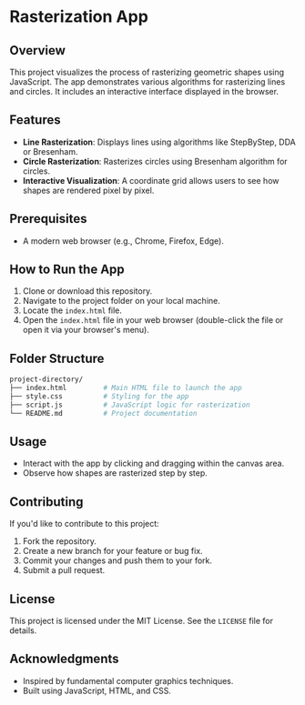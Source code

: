 # Rasterization App

## Overview
This project visualizes the process of rasterizing geometric shapes using JavaScript. The app demonstrates various algorithms for rasterizing lines and circles. It includes an interactive interface displayed in the browser.

## Features
- **Line Rasterization**: Displays lines using algorithms like StepByStep, DDA or Bresenham.
- **Circle Rasterization**: Rasterizes circles using Bresenham algorithm for circles.
- **Interactive Visualization**: A coordinate grid allows users to see how shapes are rendered pixel by pixel.

## Prerequisites
- A modern web browser (e.g., Chrome, Firefox, Edge).

## How to Run the App
1. Clone or download this repository.
2. Navigate to the project folder on your local machine.
3. Locate the `index.html` file.
4. Open the `index.html` file in your web browser (double-click the file or open it via your browser's menu).

## Folder Structure
```sh
project-directory/
├── index.html         # Main HTML file to launch the app
├── style.css          # Styling for the app
├── script.js          # JavaScript logic for rasterization
└── README.md          # Project documentation
```

## Usage
- Interact with the app by clicking and dragging within the canvas area.
- Observe how shapes are rasterized step by step.

## Contributing
If you'd like to contribute to this project:
1. Fork the repository.
2. Create a new branch for your feature or bug fix.
3. Commit your changes and push them to your fork.
4. Submit a pull request.

## License
This project is licensed under the MIT License. See the `LICENSE` file for details.

## Acknowledgments
- Inspired by fundamental computer graphics techniques.
- Built using JavaScript, HTML, and CSS.

